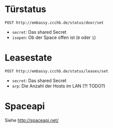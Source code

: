 Türstatus
=========

    POST http://embassy.ccchb.de/status/door/set

* `secret`: Das shared Secret
* `isopen`: Ob der Space offen ist (`0` oder `1`)

Leasestate
==========

    POST http://embassy.ccchb.de/status/leases/set

* `secret`: Das shared Secret
* `arp`: Die Anzahl der Hosts im LAN (?! TODO?)

Spaceapi
========

Siehe http://spaceapi.net/

